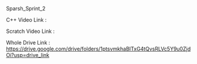 Sparsh_Sprint_2

 C++ Video Link :



Scratch Video Link :


Whole Drive Link : https://drive.google.com/drive/folders/1ptsvmkhaBITxG4tQvsRLVc5Y9u0ZjdOi?usp=drive_link
